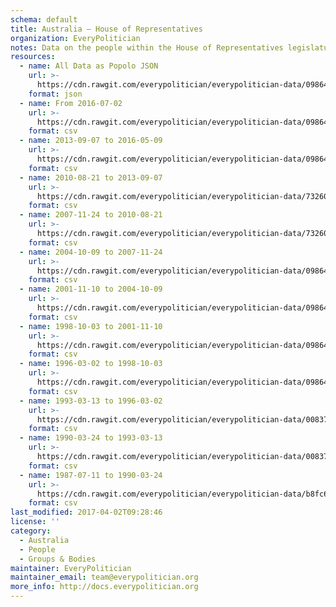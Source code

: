 ```yaml
---
schema: default
title: Australia — House of Representatives
organization: EveryPolitician
notes: Data on the people within the House of Representatives legislature of Australia.
resources:
  - name: All Data as Popolo JSON
    url: >-
      https://cdn.rawgit.com/everypolitician/everypolitician-data/098640ee2463e23c038d34b91d2cb7ae1be2b5fe/data/Australia/Representatives/ep-popolo-v1.0.json
    format: json
  - name: From 2016-07-02
    url: >-
      https://cdn.rawgit.com/everypolitician/everypolitician-data/098640ee2463e23c038d34b91d2cb7ae1be2b5fe/data/Australia/Representatives/term-45.csv
    format: csv
  - name: 2013-09-07 to 2016-05-09
    url: >-
      https://cdn.rawgit.com/everypolitician/everypolitician-data/098640ee2463e23c038d34b91d2cb7ae1be2b5fe/data/Australia/Representatives/term-44.csv
    format: csv
  - name: 2010-08-21 to 2013-09-07
    url: >-
      https://cdn.rawgit.com/everypolitician/everypolitician-data/732608c3aae477021daee49d5052bd45ecde2e0f/data/Australia/Representatives/term-43.csv
    format: csv
  - name: 2007-11-24 to 2010-08-21
    url: >-
      https://cdn.rawgit.com/everypolitician/everypolitician-data/732608c3aae477021daee49d5052bd45ecde2e0f/data/Australia/Representatives/term-42.csv
    format: csv
  - name: 2004-10-09 to 2007-11-24
    url: >-
      https://cdn.rawgit.com/everypolitician/everypolitician-data/098640ee2463e23c038d34b91d2cb7ae1be2b5fe/data/Australia/Representatives/term-41.csv
    format: csv
  - name: 2001-11-10 to 2004-10-09
    url: >-
      https://cdn.rawgit.com/everypolitician/everypolitician-data/098640ee2463e23c038d34b91d2cb7ae1be2b5fe/data/Australia/Representatives/term-40.csv
    format: csv
  - name: 1998-10-03 to 2001-11-10
    url: >-
      https://cdn.rawgit.com/everypolitician/everypolitician-data/098640ee2463e23c038d34b91d2cb7ae1be2b5fe/data/Australia/Representatives/term-39.csv
    format: csv
  - name: 1996-03-02 to 1998-10-03
    url: >-
      https://cdn.rawgit.com/everypolitician/everypolitician-data/098640ee2463e23c038d34b91d2cb7ae1be2b5fe/data/Australia/Representatives/term-38.csv
    format: csv
  - name: 1993-03-13 to 1996-03-02
    url: >-
      https://cdn.rawgit.com/everypolitician/everypolitician-data/008376fc7007641056805ff7849774a28741f1d4/data/Australia/Representatives/term-37.csv
    format: csv
  - name: 1990-03-24 to 1993-03-13
    url: >-
      https://cdn.rawgit.com/everypolitician/everypolitician-data/008376fc7007641056805ff7849774a28741f1d4/data/Australia/Representatives/term-36.csv
    format: csv
  - name: 1987-07-11 to 1990-03-24
    url: >-
      https://cdn.rawgit.com/everypolitician/everypolitician-data/b8fc6787d2f2f91ade979c784846d41209dca913/data/Australia/Representatives/term-35.csv
    format: csv
last_modified: 2017-04-02T09:28:46
license: ''
category:
  - Australia
  - People
  - Groups & Bodies
maintainer: EveryPolitician
maintainer_email: team@everypolitician.org
more_info: http://docs.everypolitician.org
---
```

